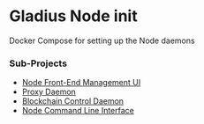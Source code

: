 # Gladius Node init

Docker Compose for setting up the Node daemons

### Sub-Projects

* [Node Front-End Management UI](https://github.com/gladiusio/gladius-manager-ui)
* [Proxy Daemon](https://github.com/gladiusio/gladius-proxy-daemon)
* [Blockchain Control Daemon](https://github.com/gladiusio/gladius-control-daemon)
* [Node Command Line Interface](https://github.com/gladiusio/gladius-cli)
